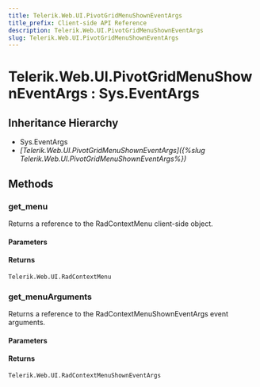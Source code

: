 ```yaml
---
title: Telerik.Web.UI.PivotGridMenuShownEventArgs
title_prefix: Client-side API Reference
description: Telerik.Web.UI.PivotGridMenuShownEventArgs
slug: Telerik.Web.UI.PivotGridMenuShownEventArgs
---
```


# Telerik.Web.UI.PivotGridMenuShownEventArgs : Sys.EventArgs 

## Inheritance Hierarchy

* Sys.EventArgs
* *[Telerik.Web.UI.PivotGridMenuShownEventArgs]({%slug Telerik.Web.UI.PivotGridMenuShownEventArgs%})*


## Methods

### get_menu

Returns a reference to the RadContextMenu client-side object.

#### Parameters

#### Returns

`Telerik.Web.UI.RadContextMenu` 

### get_menuArguments

Returns a reference to the RadContextMenuShownEventArgs event arguments.

#### Parameters

#### Returns

`Telerik.Web.UI.RadContextMenuShownEventArgs` 

